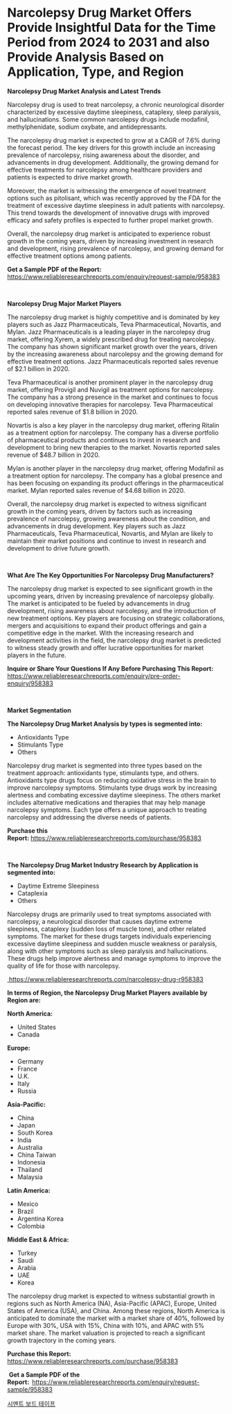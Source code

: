 <p><h1>Narcolepsy Drug Market Offers Provide Insightful Data for the Time Period from 2024 to 2031 and also Provide Analysis Based on Application, Type, and Region</h1></p><p><strong>Narcolepsy Drug Market Analysis and Latest Trends</strong></p>
<p><p>Narcolepsy drug is used to treat narcolepsy, a chronic neurological disorder characterized by excessive daytime sleepiness, cataplexy, sleep paralysis, and hallucinations. Some common narcolepsy drugs include modafinil, methylphenidate, sodium oxybate, and antidepressants.</p><p>The narcolepsy drug market is expected to grow at a CAGR of 7.6% during the forecast period. The key drivers for this growth include an increasing prevalence of narcolepsy, rising awareness about the disorder, and advancements in drug development. Additionally, the growing demand for effective treatments for narcolepsy among healthcare providers and patients is expected to drive market growth.</p><p>Moreover, the market is witnessing the emergence of novel treatment options such as pitolisant, which was recently approved by the FDA for the treatment of excessive daytime sleepiness in adult patients with narcolepsy. This trend towards the development of innovative drugs with improved efficacy and safety profiles is expected to further propel market growth.</p><p>Overall, the narcolepsy drug market is anticipated to experience robust growth in the coming years, driven by increasing investment in research and development, rising prevalence of narcolepsy, and growing demand for effective treatment options among patients.</p></p>
<p><strong>Get a Sample PDF of the Report:&nbsp;</strong> <a href="https://www.reliableresearchreports.com/enquiry/request-sample/958383">https://www.reliableresearchreports.com/enquiry/request-sample/958383</a></p>
<p>&nbsp;</p>
<p><strong>Narcolepsy Drug Major Market Players</strong></p>
<p><p>The narcolepsy drug market is highly competitive and is dominated by key players such as Jazz Pharmaceuticals, Teva Pharmaceutical, Novartis, and Mylan. Jazz Pharmaceuticals is a leading player in the narcolepsy drug market, offering Xyrem, a widely prescribed drug for treating narcolepsy. The company has shown significant market growth over the years, driven by the increasing awareness about narcolepsy and the growing demand for effective treatment options. Jazz Pharmaceuticals reported sales revenue of $2.1 billion in 2020.</p><p>Teva Pharmaceutical is another prominent player in the narcolepsy drug market, offering Provigil and Nuvigil as treatment options for narcolepsy. The company has a strong presence in the market and continues to focus on developing innovative therapies for narcolepsy. Teva Pharmaceutical reported sales revenue of $1.8 billion in 2020.</p><p>Novartis is also a key player in the narcolepsy drug market, offering Ritalin as a treatment option for narcolepsy. The company has a diverse portfolio of pharmaceutical products and continues to invest in research and development to bring new therapies to the market. Novartis reported sales revenue of $48.7 billion in 2020.</p><p>Mylan is another player in the narcolepsy drug market, offering Modafinil as a treatment option for narcolepsy. The company has a global presence and has been focusing on expanding its product offerings in the pharmaceutical market. Mylan reported sales revenue of $4.68 billion in 2020.</p><p>Overall, the narcolepsy drug market is expected to witness significant growth in the coming years, driven by factors such as increasing prevalence of narcolepsy, growing awareness about the condition, and advancements in drug development. Key players such as Jazz Pharmaceuticals, Teva Pharmaceutical, Novartis, and Mylan are likely to maintain their market positions and continue to invest in research and development to drive future growth.</p></p>
<p>&nbsp;</p>
<p><strong>What Are The Key Opportunities For Narcolepsy Drug Manufacturers?</strong></p>
<p><p>The narcolepsy drug market is expected to see significant growth in the upcoming years, driven by increasing prevalence of narcolepsy globally. The market is anticipated to be fueled by advancements in drug development, rising awareness about narcolepsy, and the introduction of new treatment options. Key players are focusing on strategic collaborations, mergers and acquisitions to expand their product offerings and gain a competitive edge in the market. With the increasing research and development activities in the field, the narcolepsy drug market is predicted to witness steady growth and offer lucrative opportunities for market players in the future.</p></p>
<p><strong>Inquire or Share Your Questions If Any Before Purchasing This Report:</strong> <a href="https://www.reliableresearchreports.com/enquiry/pre-order-enquiry/958383">https://www.reliableresearchreports.com/enquiry/pre-order-enquiry/958383</a></p>
<p>&nbsp;</p>
<p><strong>Market Segmentation</strong></p>
<p><strong>The Narcolepsy Drug Market Analysis by types is segmented into:</strong></p>
<p><ul><li>Antioxidants Type</li><li>Stimulants Type</li><li>Others</li></ul></p>
<p><p>Narcolepsy drug market is segmented into three types based on the treatment approach: antioxidants type, stimulants type, and others. Antioxidants type drugs focus on reducing oxidative stress in the brain to improve narcolepsy symptoms. Stimulants type drugs work by increasing alertness and combating excessive daytime sleepiness. The others market includes alternative medications and therapies that may help manage narcolepsy symptoms. Each type offers a unique approach to treating narcolepsy and addressing the diverse needs of patients.</p></p>
<p><strong>Purchase this Report:&nbsp;</strong><a href="https://www.reliableresearchreports.com/purchase/958383">https://www.reliableresearchreports.com/purchase/958383</a></p>
<p>&nbsp;</p>
<p><strong>The Narcolepsy Drug Market Industry Research by Application is segmented into:</strong></p>
<p><ul><li>Daytime Extreme Sleepiness</li><li>Cataplexia</li><li>Others</li></ul></p>
<p><p>Narcolepsy drugs are primarily used to treat symptoms associated with narcolepsy, a neurological disorder that causes daytime extreme sleepiness, cataplexy (sudden loss of muscle tone), and other related symptoms. The market for these drugs targets individuals experiencing excessive daytime sleepiness and sudden muscle weakness or paralysis, along with other symptoms such as sleep paralysis and hallucinations. These drugs help improve alertness and manage symptoms to improve the quality of life for those with narcolepsy.</p></p>
<p><a href="https://www.reliableresearchreports.com/narcolepsy-drug-r958383">&nbsp;https://www.reliableresearchreports.com/narcolepsy-drug-r958383</a></p>
<p><strong>In terms of Region, the Narcolepsy Drug Market Players available by Region are:</strong></p>
<p>
    <p> <strong> North America: </strong>
        <ul>
            <li>United States</li>
            <li>Canada</li>
        </ul>
        </p> 
    <p> <strong> Europe: </strong>
        <ul>
            <li>Germany</li>
            <li>France</li>
            <li>U.K.</li>
            <li>Italy</li>
            <li>Russia</li>
        </ul>
        </p> 
    <p> <strong> Asia-Pacific: </strong>
        <ul>
            <li>China</li>
            <li>Japan</li>
            <li>South Korea</li>
            <li>India</li>
            <li>Australia</li>
            <li>China Taiwan</li>
            <li>Indonesia</li>
            <li>Thailand</li>
            <li>Malaysia</li>
        </ul>
        </p> 
    <p> <strong> Latin America: </strong>
        <ul>
            <li>Mexico</li>
            <li>Brazil</li>
            <li>Argentina Korea</li>
            <li>Colombia</li>
        </ul>
        </p> 
    <p> <strong> Middle East & Africa: </strong>
        <ul>
            <li>Turkey</li>
            <li>Saudi</li>
            <li>Arabia</li>
            <li>UAE</li>
            <li>Korea</li>
        </ul>
    </p>
    </p>
<p><p>The narcolepsy drug market is expected to witness substantial growth in regions such as North America (NA), Asia-Pacific (APAC), Europe, United States of America (USA), and China. Among these regions, North America is anticipated to dominate the market with a market share of 40%, followed by Europe with 30%, USA with 15%, China with 10%, and APAC with 5% market share. The market valuation is projected to reach a significant growth trajectory in the coming years.</p></p>
<p><strong>Purchase this Report: </strong><a href="https://www.reliableresearchreports.com/purchase/958383">https://www.reliableresearchreports.com/purchase/958383</a></p>
<p>&nbsp;<strong>Get a Sample PDF of the Report:&nbsp;&nbsp;</strong><a href="https://www.reliableresearchreports.com/enquiry/request-sample/958383">https://www.reliableresearchreports.com/enquiry/request-sample/958383</a></p>
<p><strong></strong></p>
<p><p><a href="https://github.com/RonSpencer61/Market-Research-Report-List-1/blob/main/277045556869.md">시멘트 보드 테이프</a></p></p>